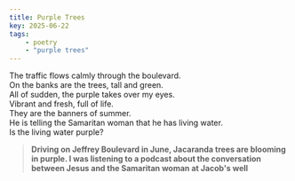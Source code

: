 ```yaml
---
title: Purple Trees
key: 2025-06-22
tags: 
    - poetry
    - "purple trees"
---
```


The traffic flows calmly through the boulevard.  
On the banks are the trees, tall and green.   
All of sudden, the purple takes over my eyes.   
Vibrant and fresh, full of life.   
They are the banners of summer.  
He is telling the Samaritan woman that he has living water.   
Is the living water purple?  


> **Driving on Jeffrey Boulevard in June, Jacaranda trees are blooming in purple. 
I was listening to a podcast about the conversation between Jesus and the Samaritan woman at Jacob's well** 


